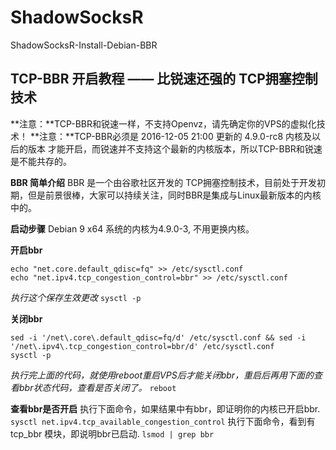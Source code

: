 # ShadowSocksR
ShadowSocksR-Install-Debian-BBR


## TCP-BBR 开启教程 —— 比锐速还强的 TCP拥塞控制技术
  **注意：**TCP-BBR和锐速一样，不支持Openvz，请先确定你的VPS的虚拟化技术！
  **注意：**TCP-BBR必须是 2016-12-05 21:00 更新的 4.9.0-rc8 内核及以后的版本 才能开启，而锐速并不支持这个最新的内核版本，所以TCP-BBR和锐速是不能共存的。

**BBR 简单介绍**
BBR 是一个由谷歌社区开发的 TCP拥塞控制技术，目前处于开发初期，但是前景很棒，大家可以持续关注，同时BBR是集成与Linux最新版本的内核中的。

**启动步骤**
Debian 9 x64 系统的内核为4.9.0-3, 不用更换内核。

  **开启bbr**
  ```
  echo "net.core.default_qdisc=fq" >> /etc/sysctl.conf
  echo "net.ipv4.tcp_congestion_control=bbr" >> /etc/sysctl.conf
  ```
  _执行这个保存生效更改_
  `sysctl -p`
  
  **关闭bbr**
  ```
  sed -i '/net\.core\.default_qdisc=fq/d' /etc/sysctl.conf && sed -i '/net\.ipv4\.tcp_congestion_control=bbr/d' /etc/sysctl.conf
  sysctl -p
  ```
  _执行完上面的代码，就使用reboot重启VPS后才能关闭bbr，重启后再用下面的查看bbr状态代码，查看是否关闭了。_
  `reboot`
  
  **查看bbr是否开启**
    执行下面命令，如果结果中有bbr，即证明你的内核已开启bbr.
    `sysctl net.ipv4.tcp_available_congestion_control`
    执行下面命令，看到有 tcp_bbr 模块，即说明bbr已启动.
    `lsmod | grep bbr`
    
    
